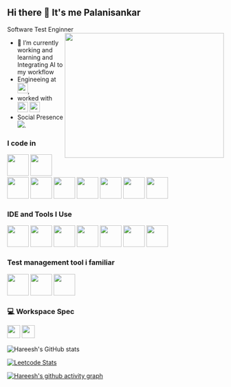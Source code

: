 ## Hi there 👋 It's me Palanisankar

Software Test Enginner
<img align="right" width="370" height="290" src="https://i.pinimg.com/originals/47/f0/34/47f0342cec72b800463bf003eac1257e.gif">                                              
- 🌱 I’m currently working and learning and Integrating AI to my workflow
- Engineeing at [<img src="https://logo.lusha.co/d/company_15102648_logo.jpg" height="24">](https://aaaenggcoll.ac.in/),
- worked with [<img src="https://www.simplesolve.com/hs-fs/hubfs/SimpleSolveLogo_trsp_100px.png?width=137&height=100&name=SimpleSolveLogo_trsp_100px.png" height="24">](https://www.simplesolve.com/in/) [<img height="24" width="24" src="https://cdn.prod.website-files.com/6626410e05635d300b393781/6626470cbc8d6debaaa5adeb_Incubyte%20Logo.svg">](https://www.incubyte.co/)
- Social Presence
<br /> [<img src="https://img.shields.io/badge/LinkedIn-0077B5?style=for-the-badge&logo=linkedin&logoColor=white" />](https://www.linkedin.com/in/palanisankar-s-softwaretester1807/).

### I code in
<img width="50" height="50" src="https://img.icons8.com/arcade/64/javascript.png" /> <img width="50" height="50" src="https://img.icons8.com/3d-fluency/50/java-coffee-cup-logo.png" /> <img height="50" width="50" src="https://www.cypress.io/_astro/cypress-logo.D87396b0.svg" /> <img height="50" width="50" src="https://www.karatelabs.io/assets/images/logo.svg" /> <img width="50" height="50" src="https://img.icons8.com/color/48/nodejs.png" /> <img width="50" height="50" src="https://img.icons8.com/external-tal-revivo-filled-tal-revivo/24/external-postgre-sql-a-free-and-open-source-relational-database-management-system-logo-filled-tal-revivo.png" /> <img width="50" height="50" src="https://img.icons8.com/arcade/64/api.png" />
<img height="50" width="50" src="https://jmeter.apache.org/images/asf-logo.png" /> <img width="50" height="50" src="https://img.icons8.com/external-tal-revivo-color-tal-revivo/24/external-postman-is-the-only-complete-api-development-environment-logo-color-tal-revivo.png" />

### IDE and Tools I Use
<img height="50" width="50" src="https://img.icons8.com/color/48/000000/visual-studio-code-2019.png"/> <img height="50" width="50" src="https://img.icons8.com/color/48/000000/pycharm.png"/> <img height="50" width="50" src="https://img.icons8.com/color/50/000000/git.png"/> <img height="50" src="https://img.icons8.com/officel/480/null/java-eclipse.png"/> <img width="50" height="50" src="https://img.icons8.com/color/48/intellij-idea.png" /> <img width="50" height="50" src="https://raw.githubusercontent.com/excalidraw/excalidraw-logo/master/og-image.png" />
<img width="50" height="50" src="https://obsidian.md/images/obsidian-logo-gradient.svg" />

### Test management tool i familiar
<img width="50" height="50" src="https://img.icons8.com/color/48/jira.png" /> <img width="50" height="50" src="https://www.h-hennes.fr/blog/wp-content/uploads/2021/05/mantis_logo_262x90.png" /> <img width="50" height="50" src="https://www.taskbench.com/img/logo-flat.png" />


### 💻 Workspace Spec
<img height="30" src="https://img.shields.io/badge/mac%20os-000000?style=for-the-badge&logo=apple&logoColor=white"/> <img height="30" src="https://img.shields.io/badge/Windows-0078D6?style=for-the-badge&logo=windows&logoColor=white"/>

![Hareesh's GitHub stats](https://github-readme-stats.vercel.app/api?username=hareesh-r&theme=dark&show_icons=true&&hide=issues,contribs)

[![Leetcode Stats](https://leetcard.jacoblin.cool/hareeshprogrammer?ext=contest&theme=dark)](https://leetcode.com/hareeshprogrammer)

[![Hareesh's github activity graph](https://github-readme-activity-graph.vercel.app/graph?username=hareesh-r&bg_color=000000&color=ffffff&line=51f565&point=ffffff&area=true&hide_border=true)](https://github.com/ashutosh00710/github-readme-activity-graph)
